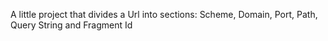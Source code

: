 A little project that divides a Url into sections: Scheme, Domain, Port, Path, Query String and Fragment Id
